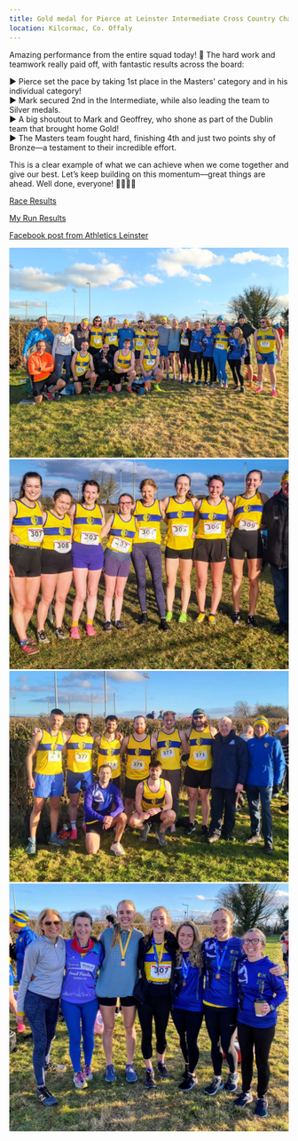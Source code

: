```yaml
---
title: Gold medal for Pierce at Leinster Intermediate Cross Country Championships
location: Kilcormac, Co. Offaly
---
```


Amazing performance from the entire squad today! 🏅 The hard work and teamwork really paid off, with fantastic results across the board:

▶️ Pierce set the pace by taking 1st place in the Masters' category and in his individual category!<br>
▶️ Mark secured 2nd in the Intermediate, while also leading the team to Silver medals.<br>
▶️ A big shoutout to Mark and Geoffrey, who shone as part of the Dublin team that brought home Gold!<br>
▶️ The Masters team fought hard, finishing 4th and just two points shy of Bronze—a testament to their incredible effort.<br>

This is a clear example of what we can achieve when we come together and give our best. Let’s keep building on this momentum—great things are ahead. Well done, everyone! 👏🏃🏽‍♂️

<a href="/races/2025-01-18-Leinster-Inter-Master-XC/" target="_blank" rel="noopener noreferrer">Race Results</a>

<a href="https://myrunresults.com/events/leinster_intermediate__masters_xc_championships_2025/5623/results" target="_blank" rel="noopener noreferrer">My Run Results</a>

<a href="https://www.facebook.com/share/p/12D7PLMmC7m/?mibextid=wwXIfr" target="_blank" rel="noopener noreferrer">Facebook post from Athletics Leinster</a>

<!--
<a href="https://www.instagram.com/p/C2YQ0eas7J8/" target="_blank" rel="noopener noreferrer">Instagram</a>

-->

<img src="/assets/images/races/2025/2025-01-18_LeinsterXC_01.jpg" class="img-fluid" alt="LVAC Group Photo">
<img src="/assets/images/races/2025/2025-01-18_LeinsterXC_02.jpg" class="img-fluid" alt="LVAC Group Photo">
<img src="/assets/images/races/2025/2025-01-18_LeinsterXC_03.jpg" class="img-fluid" alt="LVAC Group Photo">
<img src="/assets/images/races/2025/2025-01-18_LeinsterXC_04.jpg" class="img-fluid" alt="LVAC Group Photo">


